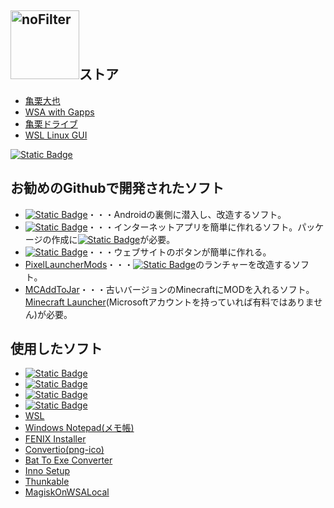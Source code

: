 ## [<img width="110" alt="noFilter" src="https://github.com/user-attachments/assets/58297369-9446-4ebd-b2bb-e4a69cd43916">](https://daiya2024.blogspot.com/)ストア
- [亀栗大也](https://kamekuridaiya.github.io/kamekuridaiya/)
- [WSA with Gapps](https://kamekuridaiya.github.io/WSA-with-Gapps-Japanese/)
- [亀栗ドライブ](https://kamekuridaiya.github.io/kamekuridrive/)
- [WSL Linux GUI](https://kamekuridaiya.github.io/WSL-Linux-GUI/)

[![Static Badge](https://img.shields.io/badge/%E4%BA%80%E6%A0%97%E5%A4%A7%E4%B9%9F-%E3%83%95%E3%82%A9%E3%83%AD%E3%83%BC-blue?logo=Github)](https://github.com/kamekuridaiya)
## お勧めのGithubで開発されたソフト
- [![Static Badge](https://img.shields.io/badge/Magisk-white?logo=magisk)](https://topjohnwu.github.io/Magisk/)・・・Androidの裏側に潜入し、改造するソフト。
- [![Static Badge](https://img.shields.io/badge/Electron%20Fiddle-white?logo=electronfiddle)](https://www.electronjs.org/ja/fiddle)・・・インターネットアプリを簡単に作れるソフト。パッケージの作成に[![Static Badge](https://img.shields.io/badge/Node.js-white?logo=nodedotjs)](https://nodejs.org/en)が必要。
- [![Static Badge](https://img.shields.io/badge/Shields.io-black?logo=shieldsdotio)](https://shields.io/)・・・ウェブサイトのボタンが簡単に作れる。
- [PixelLauncherMods](https://github.com/KieronQuinn/PixelLauncherMods/releases)・・・[![Static Badge](https://img.shields.io/badge/Google%20Pixel-white?logo=google)](https://store.google.com/jp/category/phones?hl=ja)のランチャーを改造するソフト。
- [MCAddToJar](https://kusaanko.github.io/OldMCPatcher/#:~:text=minecraft.client.OldMCPatcher-,MCAddToJar,-OldMCPatcher%E5%B0%8E%E5%85%A5%E3%82%B5%E3%83%9D%E3%83%BC%E3%83%88)・・・古いバージョンのMinecraftにMODを入れるソフト。[Minecraft Launcher](https://www.xbox.com/ja-JP/games/store/minecraft-launcher/9pgw18npbzv5?ocid=storeforweb)(Microsoftアカウントを持っていれば有料ではありません)が必要。
## 使用したソフト
- [![Static Badge](https://img.shields.io/badge/Ubuntu-white?logo=ubuntu)](https://apps.microsoft.com/detail/9pdxgncfsczv?hl=ja-jp&gl=JP)
- [![Static Badge](https://img.shields.io/badge/Git-white?logo=git)](https://git-scm.com/book/ja/v2/%E4%BD%BF%E3%81%84%E5%A7%8B%E3%82%81%E3%82%8B-Git%E3%81%AE%E3%82%A4%E3%83%B3%E3%82%B9%E3%83%88%E3%83%BC%E3%83%AB)
- [![Static Badge](https://img.shields.io/badge/Github-black?logo=github)](https://github.com/)
- [![Static Badge](https://img.shields.io/badge/Shields.io-black?logo=shieldsdotio)](https://shields.io/)
- [WSL](https://aka.ms/wslstorepage)
- [Windows Notepad(メモ帳)](https://apps.microsoft.com/detail/9msmlrh6lzf3?hl=ja-jp&gl=JP)
- [FENIX Installer](https://fenix-pc.blog.jp/FENIX_Installer#gsc.tab=0)
- [Convertio(png-ico)](https://convertio.co/ja/png-ico/)
- [Bat To Exe Converter](https://softaro.net/FileCompression/Bat_To_Exe_Converter.html)
- [Inno Setup](https://jrsoftware.org/isdl.php)
- [Thunkable](https://x.thunkable.com/)
- [MagiskOnWSALocal](https://github.com/LSPosed/MagiskOnWSALocal)
